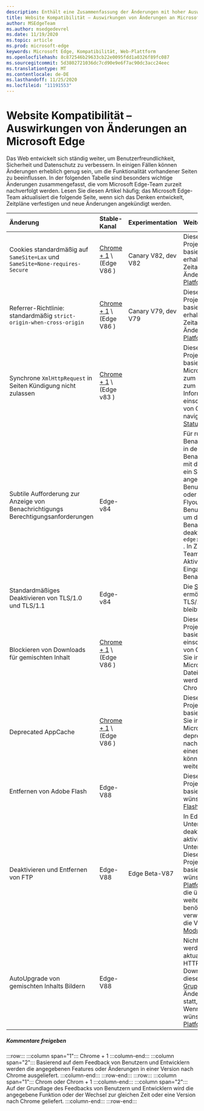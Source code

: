 ```yaml
---
description: Enthält eine Zusammenfassung der Änderungen mit hoher Auswirkung, die sich auf die Website Kompatibilität auswirken können.
title: Website Kompatibilität – Auswirkungen von Änderungen an Microsoft Edge
author: MSEdgeTeam
ms.author: msedgedevrel
ms.date: 11/19/2020
ms.topic: article
ms.prod: microsoft-edge
keywords: Microsoft Edge, Kompatibilität, Web-Plattform
ms.openlocfilehash: 8c872546b29633cb22e0095fdd1a0326f89fc087
ms.sourcegitcommit: 5d3802721036dc7cd90e9e6f7ac90dc3acc24eec
ms.translationtype: MT
ms.contentlocale: de-DE
ms.lasthandoff: 11/25/2020
ms.locfileid: "11191553"
---
```

# Website Kompatibilität – Auswirkungen von Änderungen an Microsoft Edge  

Das Web entwickelt sich ständig weiter, um Benutzerfreundlichkeit, Sicherheit und Datenschutz zu verbessern.  In einigen Fällen können Änderungen erheblich genug sein, um die Funktionalität vorhandener Seiten zu beeinflussen.  In der folgenden Tabelle sind besonders wichtige Änderungen zusammengefasst, die vom Microsoft Edge-Team zurzeit nachverfolgt werden.  Lesen Sie diesen Artikel häufig; das Microsoft Edge-Team aktualisiert die folgende Seite, wenn sich das Denken entwickelt, Zeitpläne verfestigen und neue Änderungen angekündigt werden.  

| Änderung | Stable-Kanal | Experimentation | Weitere Informationen |  
|:--- |:--- |:--- |:--- |
| Cookies standardmäßig auf `SameSite=Lax` und `SameSite=None-requires-Secure` | [Chrome + 1](#release-comments) \ (Edge V86 \)  | Canary V82, dev V82 | Diese Änderung findet im Chromium-Projekt statt, auf dem Microsoft Edge basiert.  Um weitere Informationen zu erhalten, einschließlich der geplanten Zeitachse von Google für diese Änderung, navigieren Sie zum [Chrome Platform-Status Eintrag][ChromePlatformStatus5088147346030592].  |  
| Referrer-Richtlinie: standardmäßig `strict-origin-when-cross-origin` | [Chrome + 1](#release-comments) \ (Edge V86 \)  | Canary V79, dev V79 | Diese Änderung findet im Chromium-Projekt statt, auf dem Microsoft Edge basiert.  Um weitere Informationen zu erhalten, einschließlich der geplanten Zeitachse von Google für diese Änderung, navigieren Sie zum [Chrome Platform-Status Eintrag][ChromePlatformStatus6251880185331712].  |  
| Synchrone `XmlHttpRequest` in Seiten Kündigung nicht zulassen | [Chrome + 1](#release-comments) \ (Edge v83 \) |  | Diese Änderung findet im Chromium-Projekt statt, auf dem Microsoft Edge basiert.  Passend zu Chrome bietet Microsoft Edge eine Gruppenrichtlinie zum Deaktivieren dieser Änderung bis zum Edge-V88.  Um weitere Informationen zu erhalten, einschließlich der geplanten Zeitachse von Google für diese Änderung, navigieren Sie zum [Chrome Platform-Status Eintrag][ChromePlatformStatus4664843055398912].  |  
| Subtile Aufforderung zur Anzeige von Benachrichtigungs Berechtigungsanforderungen | Edge-v84 |  | Für ruhige Benachrichtigungsanforderungen wird in der Adressleiste für Website Benachrichtigungs Berechtigungen, die mit der oder-API angefordert werden, ein Symbol für subtile Anforderung angezeigt `Notifications` `Push` , das die Benutzeroberfläche für das vollständige oder standardmäßige Berechtigungs Flyout  Dieses Feature ist derzeit für alle Benutzer aktiviert.  Navigieren Sie zu, um die leisen Benachrichtigungsanforderungen zu deaktivieren `edge://settings/content/notifications` .  In Zukunft kann das Microsoft Edge-Team in einigen Szenarien das erneute Aktivieren der vollständigen Eingabeaufforderung für Flyout-Benachrichtigungen untersuchen.  |  
| Standardmäßiges Deaktivieren von TLS/1.0 und TLS/1.1 | Edge-v84 |  | Die [SSLMinVersion][DeployedgePoliciesSslversionmin] -Gruppenrichtlinie ermöglicht die erneute Aktivierung von TLS/1.0 und TLS/1.1; die Richtlinie bleibt verfügbar, bis Edge V90.  |  
| Blockieren von Downloads für gemischten Inhalt | [Chrome + 1](#release-comments) \ (Edge V86 \)  |  | Diese Änderung findet im Chromium-Projekt statt, auf dem Microsoft Edge basiert.  Weitere Informationen, einschließlich der geplanten Zeitachse von Google für diese Änderung, finden Sie im [Blogeintrag Google Security][GoogleBlogSecurity20200206].  Der Microsoft-Rollout-Zeitplan für Dateitypen, die gewarnt oder blockiert werden sollen, ist für eine Version nach Chrome geplant.  |  
| Deprecated AppCache | [Chrome + 1](#release-comments) \ (Edge V86 \)  |  | Diese Änderung findet im Chromium-Projekt statt, auf dem Microsoft Edge basiert.  Weitere Informationen finden Sie in der [WebDev-Dokumentation][WebDevAppCacheRemoval].  Der Microsoft-Rollout-Zeitplan für die deprecated-Version ist für eine Version nach Chrome geplant.  Durch Anfordern eines [AppCache-OriginTrial-Tokens][ChromeDevelopersOrigintrialsAppCacheOriginTrial] können Websites die veraltete API weiter verwenden, bis Edge-V90.  |  
| Entfernen von Adobe Flash | Edge-V88  |  | Diese Änderung findet im Chromium-Projekt statt, auf dem Microsoft Edge basiert.  Wenn Sie weitere Informationen wünschen, navigieren Sie zur [Adobe Flash Chrom-Roadmap][ChromiumFlashRoadmapSupportRemoved].  | 
| Deaktivieren und Entfernen von FTP | Edge-V88  | Edge Beta-V87 | In Edge Beta V87 ist die FTP-Unterstützung standardmäßig deaktiviert; in Edge stable V87 bleibt es aktiviert.  In Edge V88 wird die FTP-Unterstützung vollständig entfernt.  Diese Änderung findet im Chromium-Projekt statt, auf dem Microsoft Edge basiert.  Wenn Sie weitere Informationen wünschen, navigieren Sie zum [Chrome Platform-Status Eintrag][ChromePlatformStatus6246151319715840].  Unternehmen, die über Websites verfügen, die weiterhin FTP-Unterstützung benötigen, können FTP weiterhin verwenden, indem Sie die Website für die Verwendung des [IE-Modus][DeployedgeEdgeIeMode]konfigurieren.  | 
| AutoUpgrade von gemischten Inhalts Bildern | Edge-V88  |  | Nicht sichere (http) Verweise auf Bilder werden automatisch auf HTTPS aktualisiert; Wenn das Bild nicht über HTTPS verfügbar ist, schlägt der Download des Bilds fehl. Zur Steuerung dieses Features steht eine [Gruppenrichtlinie][DeployedgePoliciesInsecurecontentallowedforurls] zur Verfügung. Diese Änderung findet im Chromium-Projekt statt, auf dem Microsoft Edge basiert. Wenn Sie weitere Informationen wünschen, navigieren Sie zum [Chrome Platform-Status Eintrag][ChromePlatformStatus4926989725073408].  |  

##### Kommentare freigeben  

:::row:::
   :::column span="1":::
      Chrome + 1
   :::column-end:::
   :::column span="2":::
      Basierend auf dem Feedback von Benutzern und Entwicklern werden die angegebenen Features oder Änderungen in einer Version nach Chrome ausgeliefert.
   :::column-end:::
:::row-end:::
:::row:::
   :::column span="1":::
      Chrom oder Chrom + 1
   :::column-end:::
   :::column span="2":::
      Auf der Grundlage des Feedbacks von Benutzern und Entwicklern wird die angegebene Funktion oder der Wechsel zur gleichen Zeit oder eine Version nach Chrome geliefert.
   :::column-end:::
:::row-end:::

<!-- links -->  

[DeployedgeEdgeIeMode]: /deployedge/edge-ie-mode "Informationen zum IE-Modus | Microsoft docs"  
[DeployedgePoliciesInsecurecontentallowedforurls]:  /deployedge/microsoft-edge-policies#insecurecontentallowedforurls "InsecureContentAllowedForUrls – Microsoft Edge – Richtlinien | Microsoft docs"  
[DeployedgePoliciesSslversionmin]: /deployedge/microsoft-edge-policies#sslversionmin "SSLVersionMin – Microsoft Edge – Richtlinien | Microsoft docs"  

[ChromePlatformStatus4664843055398912]: https://chromestatus.com/feature/4664843055398912 "Synchronisierungs-XMLHttpRequest in Seite Entlassung deaktivieren JavaScript | Chrome-Platt Form Status"  
[ChromePlatformStatus4926989725073408]: https://chromestatus.com/feature/4926989725073408 "AutoUpgrade-Bild gemischter Inhalt | Chrome-Platt Form Status"  
[ChromePlatformStatus5088147346030592]: https://chromestatus.com/feature/5088147346030592 "Cookies sind standardmäßig SameSite = Lax | Chrome-Platt Form Status"  
[ChromePlatformStatus6246151319715840]: https://chromestatus.com/feature/6246151319715840 "FTP-Unterstützung veraltet | Chrome-Platt Form Status"  
[ChromePlatformStatus6251880185331712]: https://chromestatus.com/feature/6251880185331712 "Referrer-Richtlinie: standardmäßig auf Strict-Origin-wann-Cross-Origin | Chrome-Platt Form Status"  

[ChromiumFlashRoadmapSupportRemoved]: https://www.chromium.org/flash-roadmap#TOC-Flash-Support-Removed-from-Chromium-Target:-Chrome-88---Jan-2021- "Flash-Unterstützung aus Chrom entfernt (Ziel: Chrom 88 +-Jan 2021) – Flash-Roadmap | Chromium-Projekte"  

[ChromeDevelopersOrigintrialsAppCacheOriginTrial]: https://developers.chrome.com/origintrials/#/view_trial/1776670052997660673 "AppCache OriginTrial-Token | Chrome-Entwickler"  

[GoogleBlogSecurity20200206]: https://security.googleblog.com/2020/02/protecting-users-from-insecure_6.html "Schützen von Benutzern vor unsicheren Downloads in Google Chrome – Google Online Security-Blog" 

[WebDevAppCacheRemoval]: https://web.dev/appcache-removal "Vorbereiten für AppCache-Entfernung | Web. dev"  

<!--todo:  cleanup links  -->  
